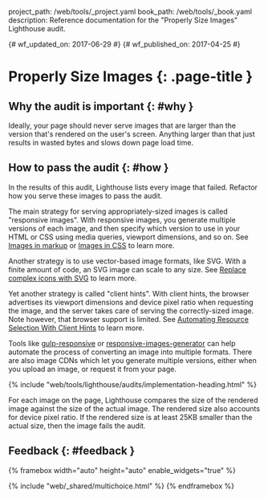 project_path: /web/tools/_project.yaml
book_path: /web/tools/_book.yaml
description: Reference documentation for the "Properly Size Images" Lighthouse audit.

{# wf_updated_on: 2017-06-29 #}
{# wf_published_on: 2017-04-25 #}

# Properly Size Images  {: .page-title }

## Why the audit is important {: #why }

Ideally, your page should never serve images that are larger than the
version that's rendered on the user's screen. Anything larger than that
just results in wasted bytes and slows down page load time.

## How to pass the audit {: #how }

In the results of this audit, Lighthouse lists every image that failed.
Refactor how you serve these images to pass the audit.

The main strategy for serving appropriately-sized images is called
"responsive images". With responsive images, you generate multiple versions
of each image, and then specify which version to use in your HTML or CSS using
media queries, viewport dimensions, and so on. See [Images in markup][iim]
or [Images in CSS][iic] to learn more.

[iim]: /web/fundamentals/design-and-ui/responsive/images#images_in_markup
[iic]: /web/fundamentals/design-and-ui/responsive/images#images_in_css

Another strategy is to use vector-based image formats, like SVG. With a
finite amount of code, an SVG image can scale to any size. See [Replace
complex icons with SVG][svg] to learn more.

[svg]: /web/fundamentals/design-and-ui/responsive/images#replace_complex_icons_with_svg

Yet another strategy is called "client hints". With client hints, the browser
advertises its viewport dimensions and device pixel ratio when requesting
the image, and the server takes care of serving the correctly-sized image.
Note however, that browser support is limited. See [Automating Resource
Selection With Client Hints][ch] to learn more.

[ch]: /web/updates/2015/09/automating-resource-selection-with-client-hints

Tools like [gulp-responsive][gr] or [responsive-images-generator][rig] can
help automate the process of converting an image into multiple formats.
There are also image CDNs which let you generate multiple versions, either
when you upload an image, or request it from your page.

[gr]: https://www.npmjs.com/package/gulp-responsive
[rig]: https://www.npmjs.com/package/responsive-images-generator

{% include "web/tools/lighthouse/audits/implementation-heading.html" %}

For each image on the page, Lighthouse compares the size of the rendered image
against the size of the actual image. The rendered size also accounts
for device pixel ratio. If the rendered size is at least 25KB smaller than
the actual size, then the image fails the audit.

## Feedback {: #feedback }

{% framebox width="auto" height="auto" enable_widgets="true" %}
<script>
var label = 'Oversized Images / Helpful';
var url = 'https://github.com/google/webfundamentals/issues/new?title=[' +
      label + ']';
var feedback = {
  "category": "Lighthouse",
  "choices": [
    {
      "button": {
        "text": "This Doc Was Helpful"
      },
      "response": "Thanks for the feedback.",
      "analytics": {
        "label": label
      }
    },
    {
      "button": {
        "text": "This Doc Was Not Helpful"
      },
      "response": 'Sorry to hear that. Please <a href="' + url +
          '" target="_blank">open a GitHub issue</a> and tell us how to ' +
          'make it better.',
      "analytics": {
        "label": label,
        "value": 0
      }
    }
  ]
};
</script>
{% include "web/_shared/multichoice.html" %}
{% endframebox %}
